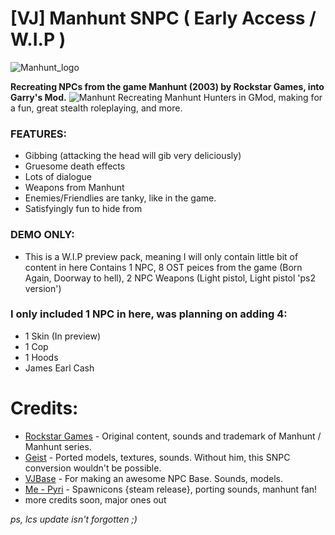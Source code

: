 # [VJ] Manhunt SNPC ( Early Access / W.I.P )
![Manhunt_logo](https://user-images.githubusercontent.com/82725572/145485035-99aa3276-4e1b-444c-910e-4aa9a54e5a81.png)

**Recreating NPCs from the game Manhunt (2003) by Rockstar Games, into Garry's Mod.**
![Manhunt](https://user-images.githubusercontent.com/82725572/145485043-f34cc927-3d96-44b4-b96b-cb3cbd69b5a3.png)
Recreating Manhunt Hunters in GMod, making for a fun, great stealth roleplaying, and more.

### FEATURES:
- Gibbing (attacking the head will gib very deliciously)
- Gruesome death effects
- Lots of dialogue
- Weapons from Manhunt
- Enemies/Friendlies are tanky, like in the game.
- Satisfyingly fun to hide from

### DEMO ONLY:
- This is a W.I.P preview pack, meaning I will only contain little bit of content in here
Contains 1 NPC, 8 OST peices from the game (Born Again, Doorway to hell), 2 NPC Weapons (Light pistol, Light pistol 'ps2 version')

### I only included 1 NPC in here, was planning on adding 4:
   - 1 Skin (In preview)
   - 1 Cop 
   - 1 Hoods
   - James Earl Cash

# Credits:
- [Rockstar Games](https://www.rockstargames.com/) - Original content, sounds and trademark of Manhunt / Manhunt series.
- [Geist](https://steamcommunity.com/sharedfiles/filedetails/?id=691058457) - Ported models, textures, sounds. Without him, this SNPC conversion wouldn't be possible.
- [VJBase](https://steamcommunity.com/sharedfiles/filedetails/?id=131759821) - For making an awesome NPC Base. Sounds, models.
- [Me - Pyri](https://steamcommunity.com/id/swellseeker7820/) - Spawnicons {steam release}, porting sounds, manhunt fan!
- more credits soon, major ones out

*ps, lcs update isn't forgotten ;)*
